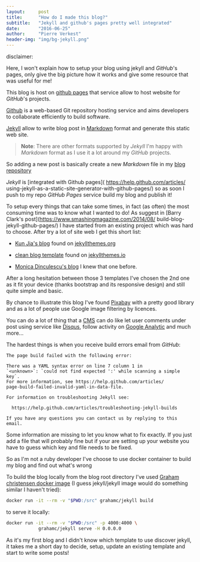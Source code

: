 ```yaml
---
layout:     post
title:      "How do I made this blog?"
subtitle:   "Jekyll and github's pages pretty well integrated"
date:       "2016-06-25"
author:     "Pierre Verkest"
header-img: "img/bg-jekyll.png"
---
```


disclaimer:

Here, I won't explain how to setup your blog using jekyll and *GitHub*'s
pages, only give the big picture how it works and give some resource
that was useful for me!

This blog is host on [github pages](https://pages.github.com) that
service allow to host website for *GitHub*'s projects.

[Github](https://github.com) is a web-based Git repository hosting
service and aims developers to collaborate efficiently to build
software.

[Jekyll](https://jekyllrb.com/) allow to write blog post in
[Markdown](https://daringfireball.net/projects/markdown/) format
and generate this static web site.

> **Note**: There are other formats supported by *Jekyll* I'm happy with
> *Markdown* format as I use it a lot around my *GitHub* projects.

So adding a new post is basically create a new *Markdown* file in my
[blog repository](
https://github.com/petrus-v/petrus-v.github.io/tree/master/_posts)

*Jekyll* is [integrated with Github pages](
https://help.github.com/articles/
using-jekyll-as-a-static-site-generator-with-github-pages/) so as soon
I push to my repo *GitHub Pages* service build my blog and publish it!

To setup every things that can take some times, in fact (as often) the
most consuming time was to know what I wanted to do! As suggest in
[Barry Clark's post](https://www.smashingmagazine.com/2014/08/
build-blog-jekyll-github-pages/) I have started from an existing project
which was hard to choose. After try a lot of site web I get this
short list:

* [Kun Jia's blog](http://www.jack003.com) found on [jekyllthemes.org](
  http://jekyllthemes.org/)

* [clean blog template](
  http://blackrockdigital.github.io/startbootstrap-clean-blog-jekyll/)
  found on [jekyllthemes.io](https://jekyllthemes.io)

* [Monica Dinculescu's blog](http://meowni.ca) I knew that one before.

After a long hesitation between those 3 templates I've chosen the 2nd
one as it fit your device (thanks bootstrap and its responsive design)
and still quite simple and basic.

By chance to illustrate this blog I've found [Pixabay](
https://pixabay.com) with a pretty good library and as a lot of people
use Google image filtering by licences.

You can do a lot of thing that a [CMS](
https://en.wikipedia.org/wiki/Content_management_system) can do like
let user comments under post using service like [Disqus](
https://disqus.com/), follow activity on [Google Analytic](
https://www.google.com/intl/fr_fr/analytics/) and much more...

The hardest things is when you receive build errors email from *GitHub*:

```
The page build failed with the following error:

There was a YAML syntax error on line 7 column 1 in
`<unknown>`: `could not find expected ':' while scanning a simple key`.
For more information, see https://help.github.com/articles/
page-build-failed-invalid-yaml-in-data-file.

For information on troubleshooting Jekyll see:

  https://help.github.com/articles/troubleshooting-jekyll-builds

If you have any questions you can contact us by replying to this email.
```

Some information are missing to let you know what to fix exactly. If you
just add a file that will probably fine but if your are setting up your
website you have to guess which key and file needs to be fixed.

So as I'm not a ruby developer I've choose to use docker container
to build my blog and find out what's wrong

To build the blog locally from the blog root directory I've used
[Graham christensen docker image](
https://github.com/grahamc/docker-jekyll) (I guess jekyll/jekyll image
would do something similar I haven't tried):

```bash
docker run -it --rm -v "$PWD:/src" grahamc/jekyll build
```

to serve it locally:

```bash
docker run -it --rm -v "$PWD:/src" -p 4000:4000 \
            grahamc/jekyll serve -H 0.0.0.0
```

As it's my first blog and I didn't know which template to use discover
jekyll, it takes me a short day to decide, setup, update an existing
template and start to write some posts!

